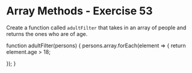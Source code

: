 # Array Methods - Exercise 53

Create a function called `adultFilter` that takes in an array of people and returns the ones who are of age.

function adultFilter(persons) {
  persons.array.forEach(element => { return element.age > 18;
    
  });
}

